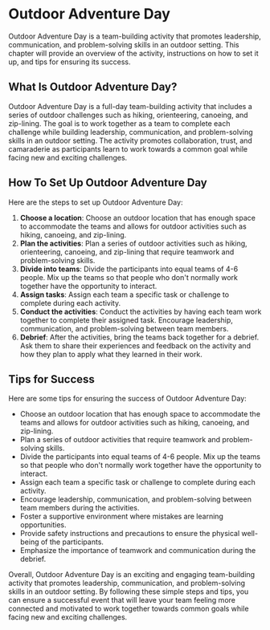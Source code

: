 Outdoor Adventure Day
========================================================

Outdoor Adventure Day is a team-building activity that promotes leadership, communication, and problem-solving skills in an outdoor setting. This chapter will provide an overview of the activity, instructions on how to set it up, and tips for ensuring its success.

What Is Outdoor Adventure Day?
------------------------------

Outdoor Adventure Day is a full-day team-building activity that includes a series of outdoor challenges such as hiking, orienteering, canoeing, and zip-lining. The goal is to work together as a team to complete each challenge while building leadership, communication, and problem-solving skills in an outdoor setting. The activity promotes collaboration, trust, and camaraderie as participants learn to work towards a common goal while facing new and exciting challenges.

How To Set Up Outdoor Adventure Day
-----------------------------------

Here are the steps to set up Outdoor Adventure Day:

1. **Choose a location**: Choose an outdoor location that has enough space to accommodate the teams and allows for outdoor activities such as hiking, canoeing, and zip-lining.
2. **Plan the activities**: Plan a series of outdoor activities such as hiking, orienteering, canoeing, and zip-lining that require teamwork and problem-solving skills.
3. **Divide into teams**: Divide the participants into equal teams of 4-6 people. Mix up the teams so that people who don't normally work together have the opportunity to interact.
4. **Assign tasks**: Assign each team a specific task or challenge to complete during each activity.
5. **Conduct the activities**: Conduct the activities by having each team work together to complete their assigned task. Encourage leadership, communication, and problem-solving between team members.
6. **Debrief**: After the activities, bring the teams back together for a debrief. Ask them to share their experiences and feedback on the activity and how they plan to apply what they learned in their work.

Tips for Success
----------------

Here are some tips for ensuring the success of Outdoor Adventure Day:

* Choose an outdoor location that has enough space to accommodate the teams and allows for outdoor activities such as hiking, canoeing, and zip-lining.
* Plan a series of outdoor activities that require teamwork and problem-solving skills.
* Divide the participants into equal teams of 4-6 people. Mix up the teams so that people who don't normally work together have the opportunity to interact.
* Assign each team a specific task or challenge to complete during each activity.
* Encourage leadership, communication, and problem-solving between team members during the activities.
* Foster a supportive environment where mistakes are learning opportunities.
* Provide safety instructions and precautions to ensure the physical well-being of the participants.
* Emphasize the importance of teamwork and communication during the debrief.

Overall, Outdoor Adventure Day is an exciting and engaging team-building activity that promotes leadership, communication, and problem-solving skills in an outdoor setting. By following these simple steps and tips, you can ensure a successful event that will leave your team feeling more connected and motivated to work together towards common goals while facing new and exciting challenges.
